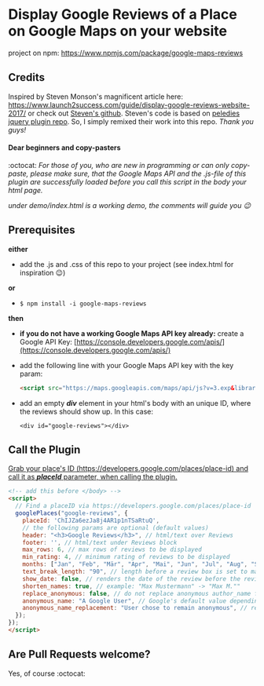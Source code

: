 # Display Google Reviews of a Place on Google Maps on your website

project on npm: https://www.npmjs.com/package/google-maps-reviews

## Credits
Inspired by Steven Monson's magnificent article here:
https://www.launch2success.com/guide/display-google-reviews-website-2017/ or check out [Steven's github](https://github.com/stevenmonson/googleReviews). Steven's code is based on [peledies jquery plugin repo](https://github.com/peledies/google-places). So, I simply remixed their work into this repo. *Thank you guys!*

#### Dear beginners and copy-pasters

:octocat: *For those of you, who are new in programming or can only copy-paste, please make sure, that the Google Maps API and the .js-file of this plugin are successfully loaded before you call this script in the body your html page.*

*under demo/index.html is a working demo, the comments will guide you :wink:*

## Prerequisites

__either__

* add the .js and .css of this repo to your project (see index.html for inspiration :wink:)

__or__

* `$ npm install -i google-maps-reviews`

__then__

* __if you do not have a working Google Maps API key already:__ create a Google API Key: [https://console.developers.google.com/apis/](https://console.developers.google.com/apis/)

* add the following line with your Google Maps API key with the key param:

  ``` html
  <script src="https://maps.googleapis.com/maps/api/js?v=3.exp&libraries=places&key=YourApiKeyHere"></script>
  ```

* add an empty ***div*** element in your html's body with an unique ID, where the reviews should show up. In this case:

  `<div id="google-reviews"></div>`

## Call the Plugin

[Grab your place's ID (https://developers.google.com/places/place-id) and call it as ***placeId*** parameter, when calling the plugin. ](https://developers.google.com/places/place-id)

``` html
<!-- add this before </body> -->
<script>
  // Find a placeID via https://developers.google.com/places/place-id
  googlePlaces("google-reviews", {
    placeId: 'ChIJZa6ezJa8j4AR1p1nTSaRtuQ',
    // the following params are optional (default values)
    header: "<h3>Google Reviews</h3>", // html/text over Reviews
    footer: '', // html/text under Reviews block
    max_rows: 6, // max rows of reviews to be displayed
    min_rating: 4, // minimum rating of reviews to be displayed
    months: ["Jan", "Feb", "Mär", "Apr", "Mai", "Jun", "Jul", "Aug", "Sep", "Okt", "Nov", "Dez"],
    text_break_length: "90", // length before a review box is set to max width
    show_date: false, // renders the date of the review before the review itself
    shorten_names: true, // example: "Max Mustermann" -> "Max M.""
    replace_anonymous: false, // do not replace anonymous author_name from JSON
    anonymous_name: "A Google User", // Google's default value depending on language used (en: "A Google User")
    anonymous_name_replacement: "User chose to remain anonymous", // replacement for default (never shortens)
  });
});
</script>
```

## Are Pull Requests welcome?
Yes, of course :octocat:
